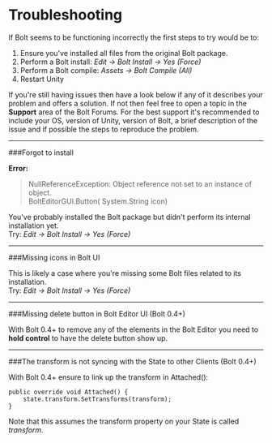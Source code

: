 # Troubleshooting

If Bolt seems to be functioning incorrectly the first steps to try would be to:

1. Ensure you've installed all files from the original Bolt package.
2. Perform a Bolt install: *Edit -> Bolt Install -> Yes (Force)*
3. Perform a Bolt compile: *Assets -> Bolt Compile (All)*
4. Restart Unity

If you're still having issues then have a look below if any of it describes your problem and offers a solution. 
If not then feel free to open a topic in the **Support** area of the Bolt Forums.
For the best support it's recommended to include your OS, version of Unity, version of Bolt, a brief description of the issue and if possible the steps to reproduce the problem.

---

###Forgot to install

**Error:**

> NullReferenceException: Object reference not set to an instance of object.  
> BoltEditorGUI.Button( System.String icon)

You've probably installed the Bolt package but didn't perform its internal installation yet.  
Try: *Edit -> Bolt Install -> Yes (Force)*

---

###Missing icons in Bolt UI

This is likely a case where you're missing some Bolt files related to its installation.  
Try: *Edit -> Bolt Install -> Yes (Force)*

---

###Missing delete button in Bolt Editor UI (Bolt 0.4+)

With Bolt 0.4+ to remove any of the elements in the Bolt Editor you need to **hold control** to have the delete button show up.

---

###The transform is not syncing with the State to other Clients (Bolt 0.4+)

With Bolt 0.4+ ensure to link up the transform in Attached():

    public override void Attached() {
        state.transform.SetTransforms(transform);
    }
    
Note that this assumes the transform property on your State is called *transform*.

